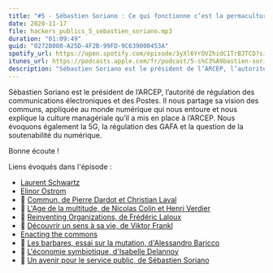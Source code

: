 ```yaml
---
title: "#5 - Sébastien Soriano : Ce qui fonctionne c’est la permaculture managériale ; une rencontre inattendue entre des gens différents"
date: 2020-11-17
file: hackers_publics_5_sebastien_soriano.mp3
duration: "01:09:49"
guid: "0272B080-A25D-4F2B-99FD-9C639000453A"
spotify_url: https://open.spotify.com/episode/3yXl6YrOVZhidC1TrBJTCD?si=DlSxB6KPQZifRyz0_wq5Yg
itunes_url: https://podcasts.apple.com/fr/podcast/5-s%C3%A9bastien-soriano-ce-qui-fonctionne-cest-la-permaculture/id1498775170?i=1000499067377
description: "Sébastien Soriano est le président de l’ARCEP, l’autorité de régulation des communications électroniques et des Postes. Il nous partage sa vision des communs, appliquée au monde numérique qui nous entoure et nous explique la culture managériale qu’il a mis en place à l’ARCEP. Nous évoquons également la 5G, la régulation des GAFA et la question de la soutenabilité du numérique. Bonne écoute !"
---
```


Sébastien Soriano est le président de l’ARCEP, l’autorité de régulation des communications électroniques et des Postes. Il nous partage sa vision des communs, appliquée au monde numérique qui nous entoure et nous explique la culture managériale qu’il a mis en place à l’ARCEP. Nous évoquons également la 5G, la régulation des GAFA et la question de la soutenabilité du numérique.

Bonne écoute !

Liens évoqués dans l'épisode :

* [Laurent Schwartz](https://fr.wikipedia.org/wiki/Laurent_Schwartz_(math%C3%A9maticien))
* [Elinor Ostrom](https://fr.wikipedia.org/wiki/Elinor_Ostrom)
* 📘 [Commun, de Pierre Dardot et Christian Laval](https://www.cairn.info/commun--9782707186737.htm)
* 📘 [L'Age de la multitude, de Nicolas Colin et Henri Verdier](https://www.armand-colin.com/lage-de-la-multitude-2e-ed-entreprendre-et-gouverner-apres-la-revolution-numerique-9782200601447)
* 📘 [Reinventing Organizations, de Frédéric Laloux](https://www.reinventingorganizations.com/)
* 📘 [Découvrir un sens à sa vie, de Viktor Frankl](https://fr.wikipedia.org/wiki/Trotzdem_Ja_zum_Leben_sagen:_Ein_Psychologe_erlebt_das_Konzentrationslager)
* [Enacting the commons](http://enactingthecommons.la27eregion.fr/)
* 📘 [Les barbares, essai sur la mutation, d'Alessandro Baricco](http://www.gallimard.fr/Catalogue/GALLIMARD/Hors-serie-Litterature/Les-barbares)
* 📘 [L'économie symbiotique, d'Isabelle Delannoy ](https://fr.symbiotique.org/fr/)
* 📘 [Un avenir pour le service public, de Sébastien Soriano](https://www.odilejacob.fr/catalogue/sciences-humaines/sciences-politiques/un-avenir-pour-le-service-public_9782738153722.php)

